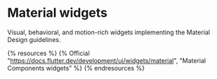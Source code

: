 # Material widgets

Visual, behavioral, and motion-rich widgets implementing the Material Design guidelines.

{% resources %}
  {% Official "https://docs.flutter.dev/development/ui/widgets/material", "Material Components widgets" %}
{% endresources %}
